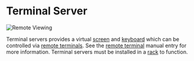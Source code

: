 # Terminal Server

![Remote Viewing](oredict:opencomputers:terminalServer)

Terminal servers provides a virtual [screen](../block/screen1.md) and [keyboard](../block/keyboard.md) which can be controlled via [remote terminals](terminal.md). See the [remote terminal](terminal.md) manual entry for more information. Terminal servers must be installed in a [rack](../block/rack.md) to function.
